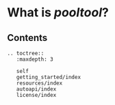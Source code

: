 # What is *pooltool*?

## Contents

```{eval-rst}
.. toctree::
   :maxdepth: 3

   self
   getting_started/index
   resources/index
   autoapi/index
   license/index
```
